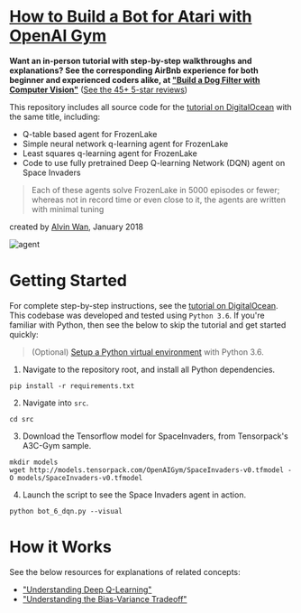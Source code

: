 # [How to Build a Bot for Atari with OpenAI Gym](https://www.digitalocean.com/community/tutorials/how-to-build-atari-bot-with-openai-gym)

**Want an in-person tutorial with step-by-step walkthroughs and explanations? See the corresponding AirBnb experience for both beginner and experienced coders alike, at ["Build a Dog Filter with Computer Vision"](https://abnb.me/UunXrPyqVO)** ([See the 45+ 5-star reviews](https://www.airbnb.com/users/show/87172280))

This repository includes all source code for the [tutorial on DigitalOcean](https://www.digitalocean.com/community/tutorials/how-to-build-atari-bot-with-openai-gym) with the same title, including:
- Q-table based agent for FrozenLake
- Simple neural network q-learning agent for FrozenLake
- Least squares q-learning agent for FrozenLake
- Code to use fully pretrained Deep Q-learning Network (DQN) agent on Space Invaders

> Each of these agents solve FrozenLake in 5000 episodes or fewer; whereas not in record time or even close to it, the agents are written with minimal tuning

created by [Alvin Wan](http://alvinwan.com), January 2018

![agent](https://user-images.githubusercontent.com/2068077/55676351-857eff80-5888-11e9-8fe6-8acf239f3e50.gif)

# Getting Started

For complete step-by-step instructions, see the [tutorial on DigitalOcean](https://www.digitalocean.com/community/tutorials/how-to-build-atari-bot-with-openai-gym). This codebase was developed and tested using `Python 3.6`. If you're familiar with Python, then see the below to skip the tutorial and get started quickly:

> (Optional) [Setup a Python virtual environment](https://www.digitalocean.com/community/tutorials/common-python-tools-using-virtualenv-installing-with-pip-and-managing-packages#a-thorough-virtualenv-how-to) with Python 3.6.

1. Navigate to the repository root, and install all Python dependencies.

```
pip install -r requirements.txt
```

2. Navigate into `src`.

```
cd src
```

3. Download the Tensorflow model for SpaceInvaders, from Tensorpack's A3C-Gym sample.

```
mkdir models
wget http://models.tensorpack.com/OpenAIGym/SpaceInvaders-v0.tfmodel -O models/SpaceInvaders-v0.tfmodel
```

4. Launch the script to see the Space Invaders agent in action.

```
python bot_6_dqn.py --visual
```

# How it Works

See the below resources for explanations of related concepts:

- ["Understanding Deep Q-Learning"](http://alvinwan.com/understanding-deep-q-learning)
- ["Understanding the Bias-Variance Tradeoff"](http://alvinwan.com/understanding-the-bias-variance-tradeoff)

